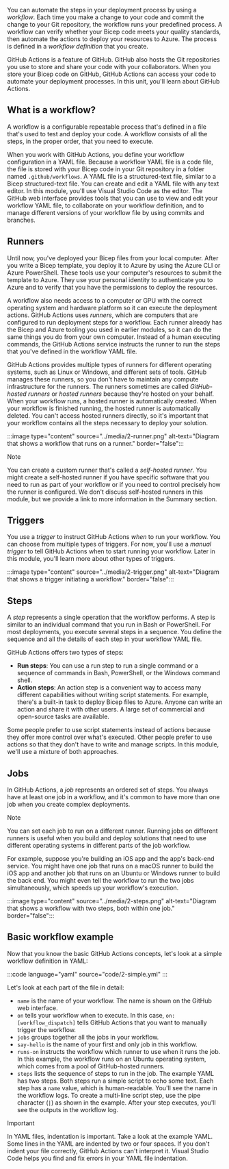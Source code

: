 You can automate the steps in your deployment process by using a _workflow_. Each time you make a change to your code and commit the change to your Git repository, the workflow runs your predefined process. A workflow can verify whether your Bicep code meets your quality standards, then automate the actions to deploy your resources to Azure. The process is defined in a _workflow definition_ that you create.

GitHub Actions is a feature of GitHub. GitHub also hosts the Git repositories you use to store and share your code with your collaborators. When you store your Bicep code on GitHub, GitHub Actions can access your code to automate your deployment processes. In this unit, you'll learn about GitHub Actions.

## What is a workflow?

A workflow is a configurable repeatable process that's defined in a file that's used to test and deploy your code. A workflow consists of all the steps, in the proper order, that you need to execute.

When you work with GitHub Actions, you define your workflow configuration in a YAML file. Because a workflow YAML file is a code file, the file is stored with your Bicep code in your Git repository in a folder named `.github/workflows`. A YAML file is a structured-text file, similar to a Bicep structured-text file. You can create and edit a YAML file with any text editor. In this module, you'll use Visual Studio Code as the editor. The GitHub web interface provides tools that you can use to view and edit your workflow YAML file, to collaborate on your workflow definition, and to manage different versions of your workflow file by using commits and branches.

## Runners

Until now, you've deployed your Bicep files from your local computer. After you write a Bicep template, you deploy it to Azure by using the Azure CLI or Azure PowerShell. These tools use your computer's resources to submit the template to Azure. They use your personal identity to authenticate you to Azure and to verify that you have the permissions to deploy the resources.

A workflow also needs access to a computer or GPU with the correct operating system and hardware platform so it can execute the deployment actions. GitHub Actions uses _runners_, which are computers that are configured to run deployment steps for a workflow. Each runner already has the Bicep and Azure tooling you used in earlier modules, so it can do the same things you do from your own computer. Instead of a human executing commands, the GitHub Actions service instructs the runner to run the steps that you've defined in the workflow YAML file.

GitHub Actions provides multiple types of runners for different operating systems, such as Linux or Windows, and different sets of tools. GitHub manages these runners, so you don't have to maintain any compute infrastructure for the runners. The runners sometimes are called _GitHub-hosted runners_ or _hosted runners_ because they're hosted on your behalf. When your workflow runs, a hosted runner is automatically created. When your workflow is finished running, the hosted runner is automatically deleted. You can't access hosted runners directly, so it's important that your workflow contains all the steps necessary to deploy your solution.

:::image type="content" source="../media/2-runner.png" alt-text="Diagram that shows a workflow that runs on a runner." border="false":::

> [!NOTE]
> You can create a custom runner that's called a _self-hosted runner_. You might create a self-hosted runner if you have specific software that you need to run as part of your workflow or if you need to control precisely how the runner is configured. We don't discuss self-hosted runners in this module, but we provide a link to more information in the Summary section.

## Triggers

You use a _trigger_ to instruct GitHub Actions _when_ to run your workflow. You can choose from multiple types of triggers. For now, you'll use a _manual trigger_ to tell GitHub Actions when to start running your workflow. Later in this module, you'll learn more about other types of triggers.

:::image type="content" source="../media/2-trigger.png" alt-text="Diagram that shows a trigger initiating a workflow." border="false":::

## Steps

A _step_ represents a single operation that the workflow performs. A step is similar to an individual command that you run in Bash or PowerShell. For most deployments, you execute several steps in a sequence. You define the sequence and all the details of each step in your workflow YAML file.

GitHub Actions offers two types of steps:

- **Run steps**: You can use a run step to run a single command or a sequence of commands in Bash, PowerShell, or the Windows command shell.
- **Action steps**: An action step is a convenient way to access many different capabilities without writing script statements. For example, there's a built-in task to deploy Bicep files to Azure. Anyone can write an action and share it with other users. A large set of commercial and open-source tasks are available.

Some people prefer to use script statements instead of actions because they offer more control over what's executed. Other people prefer to use actions so that they don't have to write and manage scripts. In this module, we'll use a mixture of both approaches.

## Jobs

In GitHub Actions, a _job_ represents an ordered set of steps. You always have at least one job in a workflow, and it's common to have more than one job when you create complex deployments.

> [!NOTE]
> You can set each job to run on a different runner. Running jobs on different runners is useful when you build and deploy solutions that need to use different operating systems in different parts of the job workflow.
>
> For example, suppose you're building an iOS app and the app's back-end service. You might have one job that runs on a macOS runner to build the iOS app and another job that runs on an Ubuntu or Windows runner to build the back end. You might even tell the workflow to run the two jobs simultaneously, which speeds up your workflow's execution.

:::image type="content" source="../media/2-steps.png" alt-text="Diagram that shows a workflow with two steps, both within one job." border="false":::

## Basic workflow example

Now that you know the basic GitHub Actions concepts, let's look at a simple workflow definition in YAML:

:::code language="yaml" source="code/2-simple.yml" :::

Let's look at each part of the file in detail:

- `name` is the name of your workflow. The name is shown on the GitHub web interface.
- `on` tells your workflow when to execute. In this case, `on: [workflow_dispatch]` tells GitHub Actions that you want to manually trigger the workflow.
- `jobs` groups together all the jobs in your workflow.
- `say-hello` is the name of your first and only job in this workflow.
- `runs-on` instructs the workflow which runner to use when it runs the job. In this example, the workflow runs on an Ubuntu operating system, which comes from a pool of GitHub-hosted runners.
- `steps` lists the sequence of steps to run in the job. The example YAML has two steps. Both steps run a simple script to echo some text. Each step has a `name` value, which is human-readable. You'll see the name in the workflow logs. To create a multi-line script step, use the pipe character (`|`) as shown in the example. After your step executes, you'll see the outputs in the workflow log.

> [!IMPORTANT]
> In YAML files, indentation is important. Take a look at the example YAML. Some lines in the YAML are indented by two or four spaces. If you don't indent your file correctly, GitHub Actions can't interpret it. Visual Studio Code helps you find and fix errors in your YAML file indentation.

